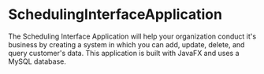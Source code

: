 # SchedulingInterfaceApplication
The Scheduling Interface Application will help your organization conduct it's business by creating a system in which you can add, update, delete, and query customer's data. This application is built with JavaFX and uses a MySQL database.